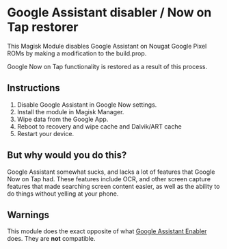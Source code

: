 # Google Assistant disabler / Now on Tap restorer
This Magisk Module disables Google Assistant on Nougat Google Pixel ROMs by
making a modification to the build.prop. 

Google Now on Tap functionality is restored as a result of this process.

## Instructions
  1. Disable Google Assistant in Google Now settings.
  2. Install the module in Magisk Manager.
  3. Wipe data from the Google App.
  4. Reboot to recovery and wipe cache and Dalvik/ART cache
  5. Restart your device.

## But why would you do this?
Google Assistant somewhat sucks, and lacks a lot of features that Google Now on
Tap had. These features include OCR, and other screen capture features that
made searching screen content easier, as well as the ability to do things
without yelling at your phone.

## Warnings
This module does the exact opposite of what [Google Assistant Enabler](https://github.com/Magisk-Modules-Repo/Google_Assistant_Enabler) does. They are **not** compatible.
